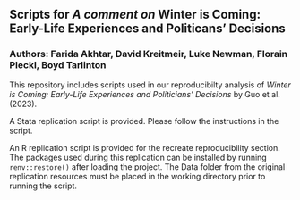 ## Scripts for *A comment on* Winter is Coming: Early-Life Experiences and Politicans’ Decisions

### Authors: Farida Akhtar, David Kreitmeir, Luke Newman, Florain Pleckl, Boyd Tarlinton

This repository includes scripts used in our reproducibilty analysis of *Winter 
is Coming: Early-Life Experiences and Politicians’ Decisions* by Guo et al. 
(2023).

A Stata replication script is provided. Please follow the instructions in the 
script.

An R replication script is provided for the recreate reproducibility section.
The packages used during this replication can be installed by running 
`renv::restore()` after loading the project. The Data folder from the original 
replication resources must be placed in the working directory prior to running 
the script.

